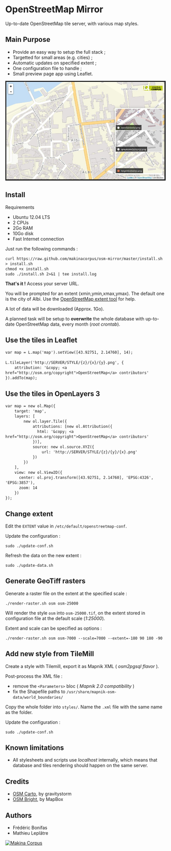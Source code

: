 OpenStreetMap Mirror
====================

Up-to-date OpenStreetMap tile server, with various map styles.


Main Purpose
------------

* Provide an easy way to setup the full stack ;
* Targetted for small areas (e.g. cities) ;
* Automatic updates on specified extent ;
* One configuration file to handle ;
* Small preview page app using Leaflet.

![Preview](./capture.jpg)


Install
-------

Requirements

* Ubuntu 12.04 LTS
* 2 CPUs
* 2Go RAM
* 10Go disk
* Fast Internet connection

Just run the following commands :

    curl https://raw.github.com/makinacorpus/osm-mirror/master/install.sh > install.sh
    chmod +x install.sh
    sudo ./install.sh 2>&1 | tee install.log

**That's it !** Access your server URL.

You will be prompted for an extent (xmin,ymin,xmax,ymax). The default one is the city of Albi.
Use the [OpenStreetMap extent tool](http://www.openstreetmap.org/export#map=17/43.92751/2.14760) for help.

A lot of data will be downloaded (Approx. 1Go).

A planned task will be setup to **overwrite** the whole database with up-to-date
OpenStreetMap data, every month (*root crontab*).


Use the tiles in Leaflet
------------------------

    var map = L.map('map').setView([43.92751, 2.14760], 14);

    L.tileLayer('http://SERVER/STYLE/{z}/{x}/{y}.png', {
        attribution: '&copy; <a href="http://osm.org/copyright">OpenStreetMap</a> contributors'
    }).addTo(map);


Use the tiles in OpenLayers 3
-----------------------------

    var map = new ol.Map({
        target: 'map',
        layers: [
            new ol.layer.Tile({
                attributions: [new ol.Attribution({
                  html: '&copy; <a href="http://osm.org/copyright">OpenStreetMap</a> contributors'
                })],
                source: new ol.source.XYZ({
                    url: 'http://SERVER/STYLE/{z}/{y}/{x}.png'
                })
            })
        ],
        view: new ol.View2D({
          center: ol.proj.transform([43.92751, 2.14760], 'EPSG:4326', 'EPSG:3857'),
          zoom: 14
        })
    });


Change extent
-------------

Edit the ``EXTENT`` value in ``/etc/default/openstreetmap-conf``.


Update the configuration :

    sudo ./update-conf.sh


Refresh the data on the new extent :

    sudo ./update-data.sh



Generate GeoTiff rasters
------------------------

Generate a raster file on the extent at the specified scale :

    ./render-raster.sh osm osm-25000

Will render the style ``osm`` into ``osm-25000.tif``, on the extent stored
in configuration file at the default scale (*1:25000*).

Extent and scale can be specified as options :

    ./render-raster.sh osm osm-7000 --scale=7000 --extent=-180 90 180 -90


Add new style from TileMill
---------------------------

Create a style with Tilemill, export it as Mapnik XML ( *osm2pgsql flavor* ).

Post-process the XML file :

* remove the ``<Parameters>`` bloc ( *Mapnik 2.0 compatibility* )
* fix the Shapefile paths to ``/usr/share/mapnik-osm-data/world_boundaries/``

Copy the whole folder into ``styles/``. Name the ``.xml`` file with the same
name as the folder.

Update the configuration :

    sudo ./update-conf.sh


Known limitations
-----------------

* All stylesheets and scripts use *localhost* internally, which means that database and tiles rendering should happen on the same server.



Credits
-------

* [OSM Carto](https://github.com/gravitystorm/openstreetmap-carto), by gravitystorm
* [OSM Bright](https://github.com/mapbox/osm-bright), by MapBox


Authors
-------

* Frédéric Bonifas
* Mathieu Leplâtre

[![Makina Corpus](http://depot.makina-corpus.org/public/logo.gif)](http://makinacorpus.com)
